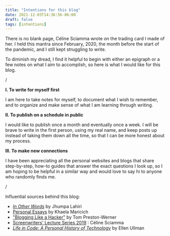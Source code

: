 ```yaml
---
title: "Intentions for this blog"
date: 2021-12-03T14:36:56-06:00
draft: false
tags: [intentions]
---
```

There is no blank page, Céline Sciamma wrote on the trading card I made of her. I held this mantra since February, 2020, the month before the start of the pandemic, and I still kept struggling to write.

To diminish my dread, I find it helpful to begin with either an epigraph or a few notes on what I aim to accomplish, so here is what I would like for this blog.

/

**I. To write for myself first**

I am here to take notes for myself, to document what I wish to remember, and to organize and make sense of what I am learning through writing.

**II. To publish on a schedule in public**

I would like to publish once a month and eventually once a week. I will be brave to write in the first person, using my real name, and keep posts up instead of taking them down all the time, so that I can be more honest about my process.

**III. To make new connections**

I have been appreciating all the personal websites and blogs that share step-by-step, how-to guides that answer the exact questions I look up, so I am hoping to be helpful in a similar way and would love to say hi to anyone who randomly finds me.

/

Influential sources behind this blog:

- [_In Other Words_](https://www.penguinrandomhouse.com/books/251467/in-other-words-by-jhumpa-lahiri/) by Jhumpa Lahiri
- [Personal Essays](https://khaelamaricich.com/personal-essays) by Khaela Maricich
- ["Blogging Like a Hacker"](https://tom.preston-werner.com/2008/11/17/blogging-like-a-hacker.html) by Tom Preston-Werner
- [Screenwriters' Lecture Series 2019](https://www.bafta.org/media-centre/transcripts/screenwriters-lecture-series-2019-celine-sciamma) : Céline Sciamma
- [_Life in Code: A Personal History of Technology_](https://us.macmillan.com/books/9780374711412/lifeincode) by Ellen Ullman
